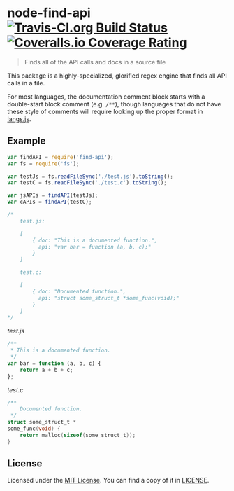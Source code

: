 # node-find-api [![Travis-CI.org Build Status](https://img.shields.io/travis/Qix-/node-find-api.svg?style=flat-square)](https://travis-ci.org/Qix-/node-find-api) [![Coveralls.io Coverage Rating](https://img.shields.io/coveralls/Qix-/node-find-api.svg?style=flat-square)](https://coveralls.io/r/Qix-/node-find-api)
> Finds all of the API calls and docs in a source file

This package is a highly-specialized, glorified regex engine that finds
all API calls in a file.

For most languages, the documentation comment block starts with a double-start
block comment (e.g. `/**`), though languages that do not have these style of
comments will require looking up the proper format in [langs.js](langs.js).

## Example
```javascript
var findAPI = require('find-api');
var fs = require('fs');

var testJs = fs.readFileSync('./test.js').toString();
var testC = fs.readFileSync('./test.c').toString();

var jsAPIs = findAPI(testJs);
var cAPIs = findAPI(testC);

/*
	test.js:

	[
		{ doc: "This is a documented function.",
		  api: "var bar = function (a, b, c);"
		}
	]

	test.c:

	[
		{ doc: "Documented function.",
		  api: "struct some_struct_t *some_func(void);"
		}
	]
*/
```

*test.js*
```javascript
/**
 * This is a documented function.
 */
var bar = function (a, b, c) {
	return a + b + c;
};
```

*test.c*
```c
/**
	Documented function.
 */
struct some_struct_t *
some_func(void) {
	return malloc(sizeof(some_struct_t));
}
```

## License
Licensed under the [MIT License](http://opensource.org/licenses/MIT).
You can find a copy of it in [LICENSE](LICENSE).

